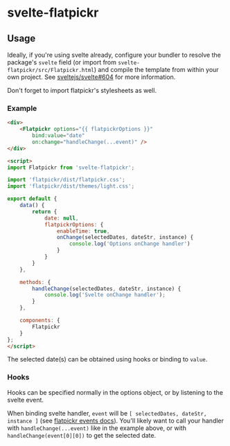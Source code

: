 # svelte-flatpickr

## Usage

Ideally, if you're using svelte already, configure your bundler to resolve the package's `svelte` field (or import from `svelte-flatpickr/src/Flatpickr.html`) and compile the template from within your own project. See [sveltejs/svelte#604](https://github.com/sveltejs/svelte/issues/604) for more information.

Don't forget to import flatpickr's stylesheets as well.

### Example

```html
<div>
	<Flatpickr options="{{ flatpickrOptions }}"
		bind:value="date"
		on:change="handleChange(...event)" />
</div>

<script>
import Flatpickr from 'svelte-flatpickr';

import 'flatpickr/dist/flatpickr.css';
import 'flatpickr/dist/themes/light.css';

export default {
	data() {
		return {
			date: null,
			flatpickrOptions: {
				enableTime: true,
				onChange(selectedDates, dateStr, instance) {
					console.log('Options onChange handler')
				}
			}
		}
	},

	methods: {
		handleChange(selectedDates, dateStr, instance) {
			console.log('Svelte onChange handler');
		}
	},

	components: {
		Flatpickr
	}
};
</script>
```

The selected date(s) can be obtained using hooks or binding to `value`.

### Hooks

Hooks can be specified normally in the options object, or by listening to the svelte event.

When binding svelte handler, `event` will be `[ selectedDates, dateStr, instance ]` (see [flatpickr events docs][flatpickr-events]). You'll likely want to call your handler with `handleChange(...event)` like in the example above, or with `handleChange(event[0][0])` to get the selected date.

[flatpickr-events]: https://chmln.github.io/flatpickr/events/

